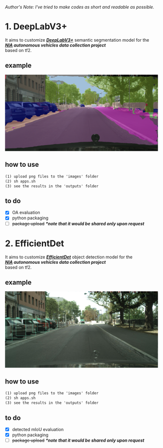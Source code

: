 *Author's Note: I've tried to make codes as short and readable as possible.*

# 1. DeepLabV3+
It aims to customize [***DeepLabV3+***](https://arxiv.org/abs/1802.02611) semantic segmentation model for the \
***[NIA](https://www.nia.or.kr/site/nia_kor/main.do) autonomous vehicles data collection project*** \
based on tf2.

## example
<p align="left">
    <img src="output.png" width=600></br>
</p>

## how to use
```
(1) upload png files to the 'images' folder
(2) sh apps.sh
(3) see the results in the 'outputs' folder
```

## to do
- [x] OA evaluation
- [x] python packaging
- [ ] ~~package upload~~ ***\*note that it would be shared only upon request***

# 2. EfficientDet
It aims to customize [***EfficientDet***](https://arxiv.org/abs/1911.09070) object detection model for the \
***[NIA](https://www.nia.or.kr/site/nia_kor/main.do) autonomous vehicles data collection project*** \
based on tf2.

## example
<p align="left">
    <img src="0.jpg" width=600></br>
</p>

## how to use
```
(1) upload png files to the 'images' folder
(2) sh apps.sh
(3) see the results in the 'outputs' folder
```

## to do
- [x] detected mIoU evaluation
- [x] python packaging
- [ ] ~~package upload~~ ***\*note that it would be shared only upon request***
